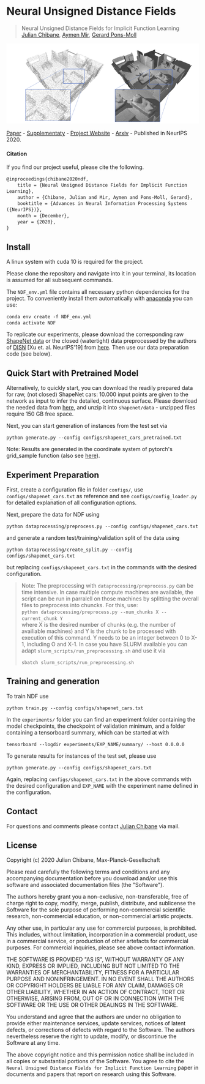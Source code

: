 
# Neural Unsigned Distance Fields
> Neural Unsigned Distance Fields for Implicit Function Learning <br />
> [Julian Chibane](http://virtualhumans.mpi-inf.mpg.de/people/Chibane.html), [Aymen Mir](http://virtualhumans.mpi-inf.mpg.de/people/Mir.html), [Gerard Pons-Moll](http://virtualhumans.mpi-inf.mpg.de/people/pons-moll.html)

![Teaser](ndf-teaser.png)

[Paper](http://virtualhumans.mpi-inf.mpg.de/papers/chibane2020ndf/chibane2020ndf.pdf) - 
[Supplementaty](http://virtualhumans.mpi-inf.mpg.de/papers/chibane2020ndf/chibane2020ndf-supp.pdf) -
[Project Website](http://virtualhumans.mpi-inf.mpg.de/ndf/) -
[Arxiv](https://arxiv.org/abs/2010.13938) -
Published in NeurIPS 2020.


#### Citation
If you find our project useful, please cite the following.

    @inproceedings{chibane2020ndf,
        title = {Neural Unsigned Distance Fields for Implicit Function Learning},
        author = {Chibane, Julian and Mir, Aymen and Pons-Moll, Gerard},
        booktitle = {Advances in Neural Information Processing Systems ({NeurIPS})},
        month = {December},
        year = {2020},
    }

## Install

A linux system with cuda 10 is required for the project.

Please clone the repository and navigate into it in your terminal, its location is assumed for all subsequent commands.

The `NDF_env.yml` file contains all necessary python dependencies for the project.
To conveniently install them automatically with [anaconda](https://www.anaconda.com/) you can use:
```
conda env create -f NDF_env.yml
conda activate NDF
```


To replicate our experiments, please download the corresponding raw [ShapeNet data](https://shapenet.org/) or the
closed (watertight) data preprocessed by the authors of [DISN](https://github.com/Xharlie/DISN) [Xu et. al. NeurIPS'19] from [here](https://drive.google.com/drive/folders/1QGhDW335L7ra31uw5U-0V7hB-viA0JXr).
Then use our data preparation code (see below).

## Quick Start with Pretrained Model
Alternatively, to quickly start, you can download the readily prepared data for raw, (not closed) ShapeNet cars: 
10.000 input points are given to the network as input to infer the detailed, continuous surface.
Please download the needed data from [here](https://nextcloud.mpi-klsb.mpg.de/index.php/s/Nc6qWEfseH7J7Sz), and unzip it into `shapenet/data` - unzipped files require 150 GB free space.


Next, you can start generation of instances from the test set via
```
python generate.py --config configs/shapenet_cars_pretrained.txt
```
Note: Results are generated in the coordinate system of pytorch's grid_sample function (also see [here](https://github.com/jchibane/ndf/blob/master/dataprocessing/boundary_sampling.py#L38-L40)).
## Experiment Preparation
First, create a configuration file in folder `configs/`, use `configs/shapenet_cars.txt` as reference and see 
`configs/config_loader.py` for detailed explanation of all configuration options.

Next, prepare the data for NDF using

```
python dataprocessing/preprocess.py --config configs/shapenet_cars.txt
```

and generate a random test/training/validation split of the data using
```
python dataprocessing/create_split.py --config configs/shapenet_cars.txt
```

but replacing `configs/shapenet_cars.txt` in the commands with the desired configuration.

> Note: The preprocessing with `dataprocessing/preprocess.py` can be time intensive. In case multiple compute machines are 
> available, the script can be run in parralell on those machines by splitting the overall files to preprocess into 
> chuncks. For this, use: \
> `python dataprocessing/preprocess.py --num_chunks X --current_chunk Y` \
> where X is the desired number of chunks (e.g. the number of availiable machines) and Y is the chunk to be processed 
> with execution of this command. Y needs to be an integer between 0 to X-1, including O and X-1. In case you have SLURM
> available you can adapt `slurm_scripts/run_preprocessing.sh` and use it via
> ```
> sbatch slurm_scripts/run_preprocessing.sh
> ```

## Training and generation
To train NDF use
```
python train.py --config configs/shapenet_cars.txt
```


In the `experiments/` folder you can find an experiment folder containing the model checkpoints, the checkpoint of validation minimum, and a folder containing a tensorboard summary, which can be started at with
```
tensorboard --logdir experiments/EXP_NAME/summary/ --host 0.0.0.0
```

To generate results for instances of the test set, please use
```
python generate.py --config configs/shapenet_cars.txt
```

Again, replacing `configs/shapenet_cars.txt` in the above commands with the desired configuration and `EXP_NAME` with
the experiment name defined in the configuration.

## Contact

For questions and comments please contact [Julian Chibane](http://virtualhumans.mpi-inf.mpg.de/people/Chibane.html) via mail.

## License
Copyright (c) 2020 Julian Chibane, Max-Planck-Gesellschaft

Please read carefully the following terms and conditions and any accompanying documentation before you download and/or use this software and associated documentation files (the "Software").

The authors hereby grant you a non-exclusive, non-transferable, free of charge right to copy, modify, merge, publish, distribute, and sublicense the Software for the sole purpose of performing non-commercial scientific research, non-commercial education, or non-commercial artistic projects.

Any other use, in particular any use for commercial purposes, is prohibited. This includes, without limitation, incorporation in a commercial product, use in a commercial service, or production of other artefacts for commercial purposes.
For commercial inquiries, please see above contact information.

THE SOFTWARE IS PROVIDED "AS IS", WITHOUT WARRANTY OF ANY KIND, EXPRESS OR IMPLIED, INCLUDING BUT NOT LIMITED TO THE WARRANTIES OF MERCHANTABILITY, FITNESS FOR A PARTICULAR PURPOSE AND NONINFRINGEMENT. IN NO EVENT SHALL THE AUTHORS OR COPYRIGHT HOLDERS BE LIABLE FOR ANY CLAIM, DAMAGES OR OTHER LIABILITY, WHETHER IN AN ACTION OF CONTRACT, TORT OR OTHERWISE, ARISING FROM, OUT OF OR IN CONNECTION WITH THE SOFTWARE OR THE USE OR OTHER DEALINGS IN THE SOFTWARE.

You understand and agree that the authors are under no obligation to provide either maintenance services, update services, notices of latent defects, or corrections of defects with regard to the Software. The authors nevertheless reserve the right to update, modify, or discontinue the Software at any time.

The above copyright notice and this permission notice shall be included in all copies or substantial portions of the Software. You agree to cite the `Neural Unsigned Distance Fields for Implicit Function Learning` paper in documents and papers that report on research using this Software.
